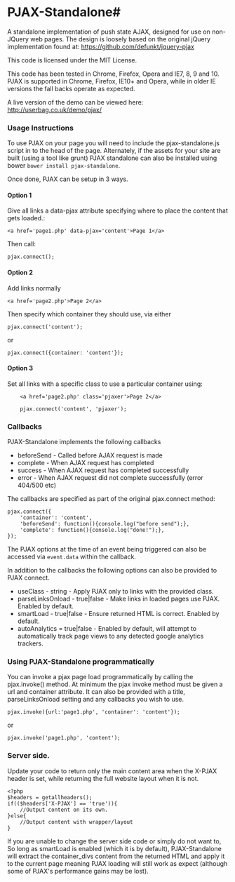 # PJAX-Standalone#

A standalone implementation of push state AJAX, designed for use on non-JQuery web pages.
The design is loosely based on the original jQuery implementation found at: https://github.com/defunkt/jquery-pjax

This code is licensed under the MIT License.

This code has been tested in Chrome, Firefox, Opera and IE7, 8, 9 and 10. 
PJAX is supported in Chrome, Firefox, IE10+ and Opera, while in older IE versions the fall backs operate as expected.

A live version of the demo can be viewed here: http://userbag.co.uk/demo/pjax/

### Usage Instructions

To use PJAX on your page you will need to include the pjax-standalone.js script in to the head of the page. Alternately, if the assets for your site are built (using a tool like grunt) PJAX standalone can also be installed using bower `bower install pjax-standalone`.

Once done, PJAX can be setup in 3 ways. 

#### Option 1
Give all links a data-pjax attribute specifying where to place the content that gets loaded.:

    <a href='page1.php' data-pjax='content'>Page 1</a>

Then call:

	pjax.connect();

#### Option 2
Add links normally

	<a href='page2.php'>Page 2</a>
	
Then specify which container they should use, via either

	pjax.connect('content');

or

	pjax.connect({container: 'content'});

#### Option 3
Set all links with a specific class to use a particular container using:

```
	<a href='page2.php' class='pjaxer'>Page 2</a>
```

```
	pjax.connect('content', 'pjaxer');
```	

### Callbacks

PJAX-Standalone implements the following callbacks 

* beforeSend - Called before AJAX request is made
* complete - When AJAX request has completed
* success - When AJAX request has completed successfully
* error - When AJAX request did not complete successfully (error 404/500 etc)

The callbacks are specified as part of the original pjax.connect method:

	pjax.connect({
		'container': 'content',
		'beforeSend': function(){console.log("before send");},
		'complete': function(){console.log("done!");},
	});

The PJAX options at the time of an event being triggered can also be accessed via `event.data` within the callback.

In addition to the callbacks the following options can also be provided to PJAX connect.

* useClass - string - Apply PJAX only to links with the provided class.
* parseLinksOnload - true|false - Make links in loaded pages use PJAX. Enabled by default.
* smartLoad - true|false - Ensure returned HTML is correct. Enabled by default.
* autoAnalytics = true|false - Enabled by default, will attempt to automatically track page views to any detected google analytics trackers.


### Using PJAX-Standalone programmatically

You can invoke a pjax page load programmatically by calling the pjax.invoke() method.
At minimum the pjax invoke method must be given a url and container attribute. It can also
be provided with a title, parseLinksOnload setting and any callbacks you wish to use.

	pjax.invoke({url:'page1.php', 'container': 'content'});

or
	
	pjax.invoke('page1.php', 'content');

### Server side.

Update your code to return only the main content area when the X-PJAX header is set, while returning the full website layout when it is not.
	
	<?php
	$headers = getallheaders();
	if(($headers['X-PJAX'] == 'true')){
		//Output content on its own.
	}else{
		//Output content with wrapper/layout
	}

If you are unable to change the server side code or simply do not want to, So long as smartLoad is enabled (which it is by default), PJAX-Standalone will extract the container_divs content from the returned HTML and apply it to the current page meaning PJAX loading will still work as expect (although some of PJAX's performance gains may be lost).


	
	
	


      

	
